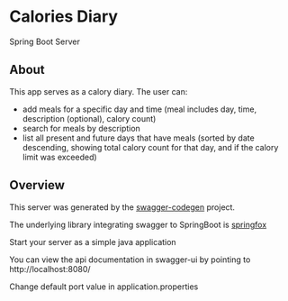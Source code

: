 # Calories Diary

Spring Boot Server

## About
This app serves as a calory diary. The user can:
* add meals for a specific day and time (meal includes day, time, description (optional), calory count)
* search for meals by description
* list all present and future days that have meals (sorted by date descending, showing total calory count for that day, and if the calory limit was exceeded)

## Overview  
This server was generated by the [swagger-codegen](https://github.com/swagger-api/swagger-codegen) project.

The underlying library integrating swagger to SpringBoot is [springfox](https://github.com/springfox/springfox)  

Start your server as a simple java application

You can view the api documentation in swagger-ui by pointing to  
http://localhost:8080/  

Change default port value in application.properties